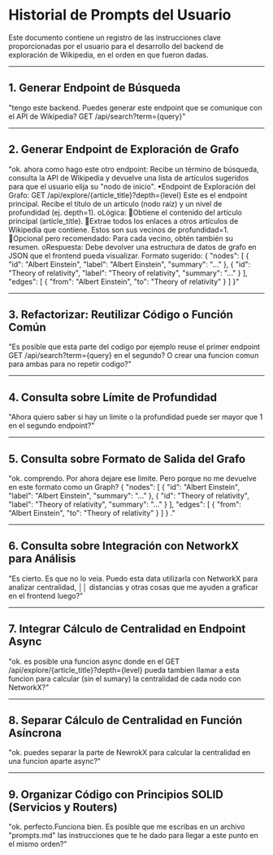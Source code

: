 # Historial de Prompts del Usuario

Este documento contiene un registro de las instrucciones clave proporcionadas por el usuario para el desarrollo del backend de exploración de Wikipedia, en el orden en que fueron dadas.

---

## 1. Generar Endpoint de Búsqueda

"tengo este backend. Puedes generar este endpoint que se comunique con el API de Wikipedia? GET /api/search?term={query}"

---

## 2. Generar Endpoint de Exploración de Grafo

"ok. ahora como hago este otro endpoint: Recibe un término de búsqueda, consulta la API de Wikipedia y devuelve una lista de artículos sugeridos para que el usuario elija su "nodo de inicio". •Endpoint de Exploración del Grafo: GET /api/explore/{article_title}?depth={level} Este es el endpoint principal. Recibe el título de un artículo (nodo raíz) y un nivel de profundidad (ej. depth=1). oLógica: Obtiene el contenido del artículo principal (article_title). Extrae todos los enlaces a otros artículos de Wikipedia que contiene. Estos son sus vecinos de profundidad=1. Opcional pero recomendado: Para cada vecino, obtén también su resumen. oRespuesta: Debe devolver una estructura de datos de grafo en JSON que el frontend pueda visualizar. Formato sugerido: { "nodes": [ { "id": "Albert Einstein", "label": "Albert Einstein", "summary": "..." }, { "id": "Theory of relativity", "label": "Theory of relativity", "summary": "..." } ], "edges": [ { "from": "Albert Einstein", "to": "Theory of relativity" } ] }"

---

## 3. Refactorizar: Reutilizar Código o Función Común

"Es posible que esta parte del codigo por ejemplo reuse el primer endpoint GET /api/search?term={query} en el segundo? O crear una funcion comun para ambas para no repetir codigo?"

---

## 4. Consulta sobre Límite de Profundidad

"Ahora quiero saber si hay un limite o la profundidad puede ser mayor que 1 en el segundo endpoint?"

---

## 5. Consulta sobre Formato de Salida del Grafo

"ok. comprendo. Por ahora dejare ese limite. Pero porque no me devuelve en este formato como un Graph? { "nodes": [ { "id": "Albert Einstein", "label": "Albert Einstein", "summary": "..." }, { "id": "Theory of relativity", "label": "Theory of relativity", "summary": "..." } ], "edges": [ { "from": "Albert Einstein", "to": "Theory of relativity" } ] } ."

---

## 6. Consulta sobre Integración con NetworkX para Análisis

"Es cierto. Es que no lo veia. Puedo esta data utilizarla con NetworkX para analizar centralidad, ││    distancias y otras cosas que me ayuden a graficar en el frontend luego?"

---

## 7. Integrar Cálculo de Centralidad en Endpoint Async

"ok. es posible una funcion async donde en el GET /api/explore/{article_title}?depth={level} pueda tambien llamar a esta funcion para calcular (sin el sumary) la centralidad de cada nodo con NetworkX?"

---

## 8. Separar Cálculo de Centralidad en Función Asíncrona

"ok. puedes separar la parte de NewrokX para calcular la centralidad en una funcion aparte async?"

---

## 9. Organizar Código con Principios SOLID (Servicios y Routers)

"ok. perfecto.Funciona bien. Es posible que me escribas en un archivo "prompts.md" las instrucciones que te he dado para llegar a este punto en el mismo orden?"
